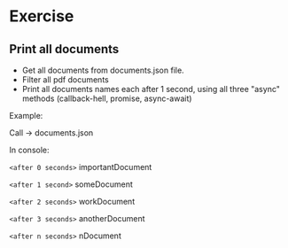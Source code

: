 # Exercise
## Print all documents
* Get all documents from documents.json file.
* Filter all pdf documents
* Print all documents names each after 1 second, using all three "async" methods (callback-hell, promise, async-await)

Example:

Call -> documents.json

In console:

```<after 0 seconds>```
importantDocument

```<after 1 second>```
someDocument

```<after 2 seconds>```
workDocument

```<after 3 seconds>```
anotherDocument

```<after n seconds>```
nDocument